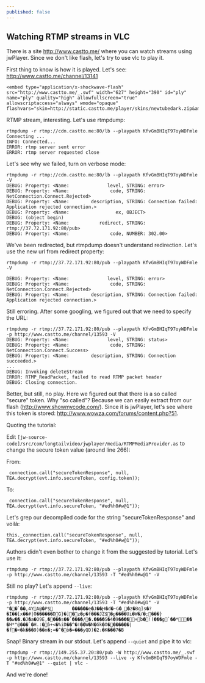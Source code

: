 ```yaml
---
published: false
---
```


## Watching RTMP streams in VLC

There is a site http://www.castto.me/ where you can watch streams using jwPlayer. Since we don't like flash, let's try to use vlc to play it.

First thing to know is how it is played. Let's see: http://www.castto.me/channel/13141

    <embed type="application/x-shockwave-flash" src="http://www.castto.me/_.swf" width="627" height="390" id="ply" name="ply" quality="high" allowfullscreen="true" allowscriptaccess="always" wmode="opaque" flashvars="skin=http://static.castto.me/player/skins/newtubedark.zip&amp;backcolor=000000&amp;frontcolor=FFFFFF&amp;lightcolor=FFFFFF&amp;file=KfvGmBHIqT97oyWDFmle&amp;streamer=rtmp://cdn.castto.me:80/lb&amp;provider=rtmp&amp;stretching=uniform&amp;controlbar=bottom&amp;autostart=true">
    
RTMP stream, interesting. Let's use rtmpdump:

    rtmpdump -r rtmp://cdn.castto.me:80/lb --playpath KfvGmBHIqT97oyWDFmle
    Connecting ...
    INFO: Connected...
    ERROR: rtmp server sent error
    ERROR: rtmp server requested close

Let's see why we failed, turn on verbose mode:

    rtmpdump -r rtmp://cdn.castto.me:80/lb --playpath KfvGmBHIqT97oyWDFmle -V
    DEBUG: Property: <Name:              level, STRING:	error>
    DEBUG: Property: <Name:               code, STRING:	NetConnection.Connect.Rejected>
    DEBUG: Property: <Name:        description, STRING:	Connection failed: Application rejected connection.>
    DEBUG: Property: <Name:                 ex, OBJECT>
    DEBUG: (object begin)
    DEBUG: Property: <Name:           redirect, STRING:	rtmp://37.72.171.92:80/pub>
    DEBUG: Property: <Name:               code, NUMBER:	302.00>

We've been redirected, but rtmpdump doesn't understand redirection. Let's use the new url from redirect property:

    rtmpdump -r rtmp://37.72.171.92:80/pub --playpath KfvGmBHIqT97oyWDFmle -V
   
    DEBUG: Property: <Name:              level, STRING:	error>
    DEBUG: Property: <Name:               code, STRING:	NetConnection.Connect.Rejected>
    DEBUG: Property: <Name:        description, STRING:	Connection failed: Application rejected connection.>

Still erroring. After some googling, we figured out that we need to specify the URL:

    rtmpdump -r rtmp://37.72.171.92:80/pub --playpath KfvGmBHIqT97oyWDFmle -p http://www.castto.me/channel/13593 -V
    DEBUG: Property: <Name:              level, STRING:	status>
    DEBUG: Property: <Name:               code, STRING:	NetConnection.Connect.Success>
    DEBUG: Property: <Name:        description, STRING:	Connection succeeded.>
    ...
    DEBUG: Invoking deleteStream
    ERROR: RTMP_ReadPacket, failed to read RTMP packet header
    DEBUG: Closing connection.

Better, but still, no play. Here we figured out that there is a so called "secure" token. Why "so called"? Because we can easily extract from our flash (http://www.showmycode.com/). Since it is jwPlayer, let's see where this token is stored: http://www.wowza.com/forums/content.php?51.

Quoting the tutorial:

Edit `[jw-source-code]/src/com/longtailvideo/jwplayer/media/RTMPMediaProvider.as` to change the secure token value (around line 266):

From:

    _connection.call("secureTokenResponse", null, TEA.decrypt(evt.info.secureToken, config.token));
    
To:

    _connection.call("secureTokenResponse", null, TEA.decrypt(evt.info.secureToken, "#ed%h0#w@1"));

Let's grep our decompiled code for the string "secureTokenResponse" and voilà:

    this._connection.call("secureTokenResponse", null, TEA.decrypt(evt.info.secureToken, "#ed%h0#w@1"));

Authors didn't even bother to change it from the suggested by tutorial. Let's use it:

    rtmpdump -r rtmp://37.72.171.92:80/pub --playpath KfvGmBHIqT97oyWDFmle -p http://www.castto.me/channel/13593 -T "#ed%h0#w@1" -V

Still no play? Let's append `--live`:

    rtmpdump -r rtmp://37.72.171.92:80/pub --playpath KfvGmBHIqT97oyWDFmle -p http://www.castto.me/channel/13593 -T "#ed%h0#w@1" -V
    "��`��,4YA@�P$		������e�J��Ԩ�d�~G�_�z�Bq]s�?�I��[x��#|O������DG}�]�z�p�f���JZ$�ք����Ui�W�/�;���}��w��.�J�a�O9E,����s��`����/�.����S�4�9����+b�!(���g`��*�� �H*"@���`�H.:�ɓ+<�%iD��^�ا��W�N�Gk�O�������|�f�<�k���9)��n�;=�^�ò�=���yQD)�2։�K���7�B

Snap! Binary stream in our stdout. Let's append `--quiet` and pipe it to vlc:

    rtmpdump -r rtmp://149.255.37.20:80/pub -W http://www.castto.me/_.swf -p http://www.castto.me/channel/13593 --live -y KfvGmBHIqT97oyWDFmle -T "#ed%h0#w@1" --quiet | vlc -

And we're done!